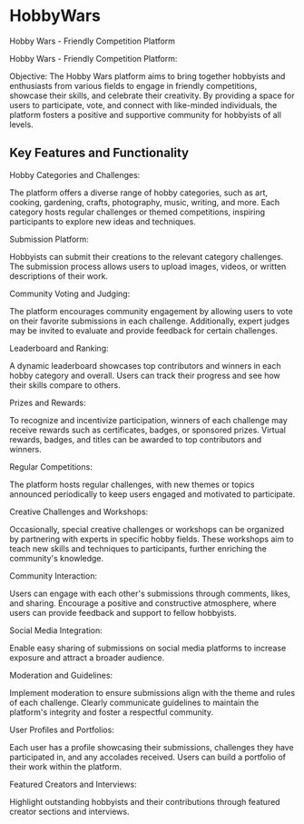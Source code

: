 # HobbyWars
Hobby Wars - Friendly Competition Platform

Hobby Wars - Friendly Competition Platform:

Objective: The Hobby Wars platform aims to bring together hobbyists and enthusiasts from various fields to engage in friendly competitions, showcase their skills, and celebrate their creativity. By providing a space for users to participate, vote, and connect with like-minded individuals, the platform fosters a positive and supportive community for hobbyists of all levels.

Key Features and Functionality
---------------------------------------------------

Hobby Categories and Challenges:

The platform offers a diverse range of hobby categories, such as art, cooking, gardening, crafts, photography, music, writing, and more.
Each category hosts regular challenges or themed competitions, inspiring participants to explore new ideas and techniques.

Submission Platform:

Hobbyists can submit their creations to the relevant category challenges.
The submission process allows users to upload images, videos, or written descriptions of their work.

Community Voting and Judging:

The platform encourages community engagement by allowing users to vote on their favorite submissions in each challenge.
Additionally, expert judges may be invited to evaluate and provide feedback for certain challenges.

Leaderboard and Ranking:

A dynamic leaderboard showcases top contributors and winners in each hobby category and overall.
Users can track their progress and see how their skills compare to others.

Prizes and Rewards:

To recognize and incentivize participation, winners of each challenge may receive rewards such as certificates, badges, or sponsored prizes.
Virtual rewards, badges, and titles can be awarded to top contributors and winners.

Regular Competitions:

The platform hosts regular challenges, with new themes or topics announced periodically to keep users engaged and motivated to participate.

Creative Challenges and Workshops:

Occasionally, special creative challenges or workshops can be organized by partnering with experts in specific hobby fields.
These workshops aim to teach new skills and techniques to participants, further enriching the community's knowledge.

Community Interaction:

Users can engage with each other's submissions through comments, likes, and sharing.
Encourage a positive and constructive atmosphere, where users can provide feedback and support to fellow hobbyists.

Social Media Integration:

Enable easy sharing of submissions on social media platforms to increase exposure and attract a broader audience.

Moderation and Guidelines:

Implement moderation to ensure submissions align with the theme and rules of each challenge.
Clearly communicate guidelines to maintain the platform's integrity and foster a respectful community.

User Profiles and Portfolios:

Each user has a profile showcasing their submissions, challenges they have participated in, and any accolades received.
Users can build a portfolio of their work within the platform.

Featured Creators and Interviews:

Highlight outstanding hobbyists and their contributions through featured creator sections and interviews.


